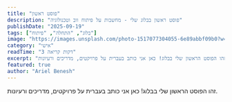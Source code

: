 ```yaml
---
title: "פוסט ראשון"
description: "פוסט ראשון בבלוג שלי - מחשבות על פיתוח ווב וטכנולוגיה"
publishDate: "2025-09-19"
tags: ["בלוג", "התחלה", "פיתוח"]
image: "https://images.unsplash.com/photo-1517077304055-6e89abbf09b0?w=600&h=300&fit=crop"
category: "אישי"
readTime: "3 דקות קריאה"
excerpt: "זהו הפוסט הראשון שלי בבלוג! כאן אני כותב בעברית על פרויקטים, מדריכים ורעיונות."
featured: true
author: "Ariel Benesh"
---
```


זהו הפוסט הראשון שלי בבלוג! כאן אני כותב בעברית על פרויקטים, מדריכים ורעיונות.
